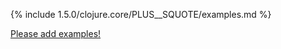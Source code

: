 {% include 1.5.0/clojure.core/PLUS__SQUOTE/examples.md %}

[Please add examples!](https://github.com/arrdem/grimoire/edit/master/_includes/1.6.0/clojure.core/PLUS__SQUOTE/examples.md)
